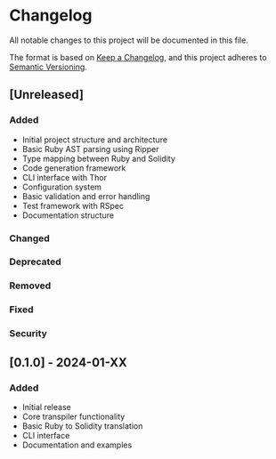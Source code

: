 # Changelog

All notable changes to this project will be documented in this file.

The format is based on [Keep a Changelog](https://keepachangelog.com/en/1.0.0/),
and this project adheres to [Semantic Versioning](https://semver.org/spec/v2.0.0.html).

## [Unreleased]

### Added

- Initial project structure and architecture
- Basic Ruby AST parsing using Ripper
- Type mapping between Ruby and Solidity
- Code generation framework
- CLI interface with Thor
- Configuration system
- Basic validation and error handling
- Test framework with RSpec
- Documentation structure

### Changed

### Deprecated

### Removed

### Fixed

### Security

## [0.1.0] - 2024-01-XX

### Added

- Initial release
- Core transpiler functionality
- Basic Ruby to Solidity translation
- CLI interface
- Documentation and examples
